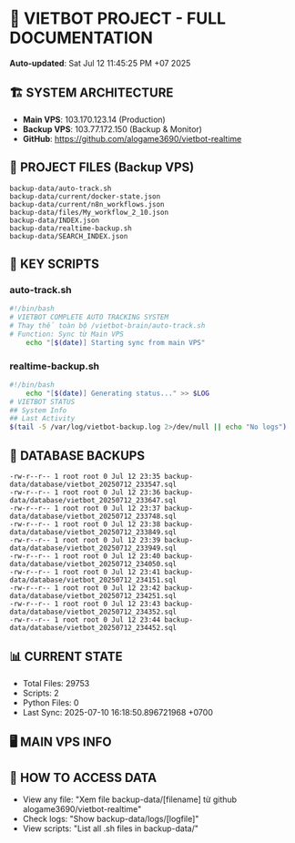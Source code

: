 # 🤖 VIETBOT PROJECT - FULL DOCUMENTATION
**Auto-updated**: Sat Jul 12 11:45:25 PM +07 2025

## 🏗️ SYSTEM ARCHITECTURE
- **Main VPS**: 103.170.123.14 (Production)
- **Backup VPS**: 103.77.172.150 (Backup & Monitor)
- **GitHub**: https://github.com/alogame3690/vietbot-realtime

## 📁 PROJECT FILES (Backup VPS)
```
backup-data/auto-track.sh
backup-data/current/docker-state.json
backup-data/current/n8n_workflows.json
backup-data/files/My_workflow_2_10.json
backup-data/INDEX.json
backup-data/realtime-backup.sh
backup-data/SEARCH_INDEX.json
```

## 🔧 KEY SCRIPTS
### auto-track.sh
```bash
#!/bin/bash
# VIETBOT COMPLETE AUTO TRACKING SYSTEM
# Thay thế toàn bộ /vietbot-brain/auto-track.sh
# Function: Sync từ Main VPS
    echo "[$(date)] Starting sync from main VPS"
```
### realtime-backup.sh
```bash
#!/bin/bash
    echo "[$(date)] Generating status..." >> $LOG
# VIETBOT STATUS
## System Info
## Last Activity
$(tail -5 /var/log/vietbot-backup.log 2>/dev/null || echo "No logs")
```

## 💾 DATABASE BACKUPS
```
-rw-r--r-- 1 root root 0 Jul 12 23:35 backup-data/database/vietbot_20250712_233547.sql
-rw-r--r-- 1 root root 0 Jul 12 23:36 backup-data/database/vietbot_20250712_233647.sql
-rw-r--r-- 1 root root 0 Jul 12 23:37 backup-data/database/vietbot_20250712_233748.sql
-rw-r--r-- 1 root root 0 Jul 12 23:38 backup-data/database/vietbot_20250712_233849.sql
-rw-r--r-- 1 root root 0 Jul 12 23:39 backup-data/database/vietbot_20250712_233949.sql
-rw-r--r-- 1 root root 0 Jul 12 23:40 backup-data/database/vietbot_20250712_234050.sql
-rw-r--r-- 1 root root 0 Jul 12 23:41 backup-data/database/vietbot_20250712_234151.sql
-rw-r--r-- 1 root root 0 Jul 12 23:42 backup-data/database/vietbot_20250712_234251.sql
-rw-r--r-- 1 root root 0 Jul 12 23:43 backup-data/database/vietbot_20250712_234352.sql
-rw-r--r-- 1 root root 0 Jul 12 23:44 backup-data/database/vietbot_20250712_234452.sql
```

## 📊 CURRENT STATE
- Total Files: 29753
- Scripts: 2
- Python Files: 0
- Last Sync: 2025-07-10 16:18:50.896721968 +0700

## 🖥️ MAIN VPS INFO


## 🚨 HOW TO ACCESS DATA
- View any file: "Xem file backup-data/[filename] từ github alogame3690/vietbot-realtime"
- Check logs: "Show backup-data/logs/[logfile]"
- View scripts: "List all .sh files in backup-data/"
